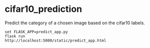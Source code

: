 # cifar10_prediction
Predict the category of a chosen image based on the cifar10 labels.

    set FLASK_APP=predict_app.py
    flask run
    http://localhost:5000/static/predict_app.html
